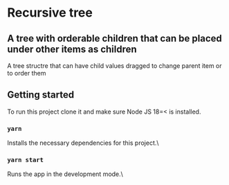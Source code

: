 # Recursive tree
## A tree with orderable children that can be placed under other items as children

A tree structre that can have child values dragged to change parent item or to order them

## Getting started

To run this project clone it and make sure Node JS 18=< is installed.

### `yarn`

Installs the necessary dependencies for this project.\

### `yarn start`

Runs the app in the development mode.\